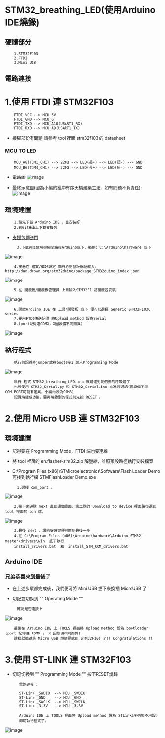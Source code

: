  STM32_breathing_LED(使用Arduino IDE燒錄)
========================================

##  硬體部分

        1.STM32F103
        2.FTDI
        3.Mini USB

## 電路連接

# 1.使用 FTDI 連 STM32F103

        FTDI_VCC --> MCU_5V
        FTDI_GND --> MCU_G
        FTDI_TXD --> MCU_A10(USART1_RX)
        FTDI_RXD --> MCU_A9(USART1_TX)

* 接腳部份有問題 請參考 tool 裡面 stm32f103 的 datasheet

### MCU TO LED

        MCU_A8(TIM1_CH1) --> 220Ω --> LED(長+) --> LED(短-) --> GND
        MCU_B6(TIM4_CH1) --> 220Ω --> LED(長+) --> LED(短-) --> GND

* 電路圖
![image](https://github.com/Uniboy-ROS/STM32_breathing_LED/blob/master/picture/FTDI_STM32_LED.png)

* 最終示意圖(圖為小編的亂中有序天橋建築工法，如有問題不負責任):
![image](https://github.com/Uniboy-ROS/STM32_breathing_LED/blob/master/picture/circuit.jpg)

## 環境建置

        1.請先下載 Arduino IDE ，並安裝好
        2.到GitHub上下載支援包
        
* [支援包傳送門](https://github.com/rogerclarkmelbourne/Arduino_STM32.git)
    
        3.下載完後請解壓縮至路徑Arduino底下，範例: C:\Arduino\hardware 底下
![image](https://github.com/Uniboy-ROS/STM32_breathing_LED/blob/master/picture/01.PNG)

        4.接著在 檔案/偏好設定 額外的開發板網址輸入: http://dan.drown.org/stm32duino/package_STM32duino_index.json
![image](https://github.com/Uniboy-ROS/STM32_breathing_LED/blob/master/picture/03.PNG)

        5.在 開發板/開發板管理員 上面輸入STM32F1 將開發包安裝
![image](https://github.com/Uniboy-ROS/STM32_breathing_LED/blob/master/picture/02.PNG)

        6.開啟Arduino IDE 在 工具/開發板 底下 便可以選擇 Generic STM32F103C series
        7.要用FTDI傳送記得 將Upload method 設為Serial
        8.(port記得連COMX，X因設備不同而異)
![image](https://github.com/Uniboy-ROS/STM32_breathing_LED/blob/master/picture/serial.png)
## 執行程式

        執行前記得將jumper放在boot0接1 進入Programming Mode
![image](https://github.com/Uniboy-ROS/STM32_breathing_LED/blob/master/picture/mode.jpg)

        執行 程式 STM32_breathing_LED.ino 就可達到我們要的呼吸燈了
        也可使用 STM32_Serial.py 和 STM32_Serial.ino 來進行通訊(因設備不同COM_PORT可能有差異，小編內設為COM8)
        記得燒錄成功後，要再燒錄別的程式前先按 RESET 。


# 2.使用 Micro USB 連 STM32F103

## 環境建置

* 記得要在 Programming Mode，FTDI 端也要連線
* 將 tool 裡面的 en.flasher-stm32.zip 解壓縮，並照預設路徑執行安裝檔案
* C:\Program Files (x86)\STMicroelectronics\Software\Flash Loader Demo 可找到執行檔 STMFlashLoader Demo.exe

        1.選擇 com_port 。

![image](https://github.com/Uniboy-ROS/STM32_breathing_LED/blob/master/picture/com_port.PNG)

        2.接下來連點 next 直到這個畫面，第二點的 Download to device 裡面路徑選到 tool 裡面的 bin 檔。
![image](https://github.com/Uniboy-ROS/STM32_breathing_LED/blob/master/picture/bin.png)

        3.最後 next ，讓他安裝完便可來到最後一步
        4.在 C:\Program Files (x86)\Arduino\hardware\Arduino_STM32-master\drivers\win  底下執行
        install_drivers.bat  和  install_STM_COM_drivers.bat

## Arduino IDE

### 兄弟恭喜來到最後了

* 在上述步驟都完成後，我們便可將 Mini USB 拔下來換插 MicroUSB 了 
* 切記並切換到 "" Operating Mode ""

        確認是否連接上

![image](https://github.com/Uniboy-ROS/STM32_breathing_LED/blob/master/picture/device.png)

        最後在 Arduino IDE 上 TOOLS 裡面將 Upload method 設為 bootloader (port 記得連 COMX ， X 因設備不同而異)
        這樣就能透過 Micro USB 燒錄程式到 STM32F103 了!! Congratulations !! 


# 3.使用 ST-LINK 連 STM32F103

* 切記切換到 "" Programming Mode "" 按下RESET燒錄

         電路連接 :

         ST-Link _SWDIO  --> MCU _SWDIO
         ST-Link _GND    --> MCU _GND
         ST-Link _SWCLK  --> MCU _SWCLK
         ST-Link _3.3V   --> MCU _3.3V

         Arduino IDE 上 TOOLS 裡面將 Upload method 設為 STLink(序列埠不用設)
         即可執行程式了。

![image](https://github.com/Uniboy-ROS/STM32_breathing_LED/blob/master/picture/dog.jpg)